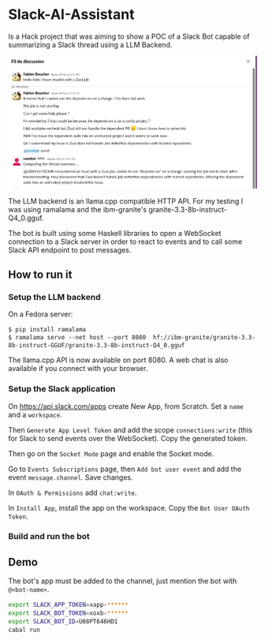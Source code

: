 # Slack-AI-Assistant

Is a Hack project that was aiming to show a POC of a Slack Bot capable of summarizing a Slack thread using a LLM Backend.

![Screenshot](./assets/screenshot.png)

The LLM backend is an llama.cpp compatible HTTP API. For my testing I was using ramalama and the ibm-granite's granite-3.3-8b-instruct-Q4_0.gguf.

The bot is built using some Haskell libraries to open a WebSocket connection to a Slack server in order to react to events and to call some Slack API endpoint to post messages.

## How to run it

### Setup the LLM backend

On a Fedora server:

```
$ pip install ramalama
$ ramalama serve --net host --port 8080  hf://ibm-granite/granite-3.3-8b-instruct-GGUF/granite-3.3-8b-instruct-Q4_0.gguf
```
The llama.cpp API is now available on port 8080. A web chat is also available if you connect with your browser.

### Setup the Slack application

On https://api.slack.com/apps create New App, from Scratch. Set a `name` and a `workspace`.

Then `Generate App Level Token` and add the scope `connections:write` (this for Slack to send events over the WebSocket).
Copy the generated token.

Then go on the `Socket Mode` page and enable the Socket mode.

Go to `Events Subscriptions` page, then `Add bot user event` and add the event `message.channel`. Save changes.

In `OAuth & Permissions` add `chat:write`.

In `Install App`, install the app on the workspace.
Copy the `Bot User OAuth Token`.

### Build and run the bot

## Demo

The bot's app must be added to the channel, just mention the bot with `@<bot-name>`.

```sh
export SLACK_APP_TOKEN=xapp-******
export SLACK_BOT_TOKEN=xoxb-******
export SLACK_BOT_ID=U08PT646HD1
cabal run
```
